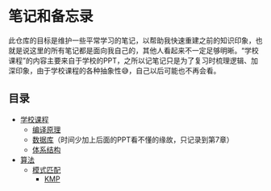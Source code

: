 # 笔记和备忘录
此仓库的目标是维护一些平常学习的笔记，以帮助我快速重建之前的知识印象，也就是说这里的所有笔记都是面向我自己的，其他人看起来不一定足够明晰。“学校课程”的内容主要来自于学校的PPT，之所以记笔记只是为了复习时梳理逻辑、加深印象，由于学校课程的各种抽象性😅，自己以后可能也不再会看。

## 目录
- [学校课程](学校课程)
    - [编译原理](学校课程/编译原理)
    - [数据库](学校课程/数据库)（时间少加上后面的PPT看不懂的缘故，只记录到第7章）
    - [体系结构](学校课程/体系结构)
- [算法](算法)
    - [模式匹配](算法/模式匹配)
        - [KMP](算法/模式匹配/KMP)